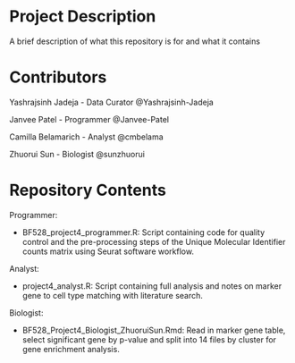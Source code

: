 # Project Description

A brief description of what this repository is for and what it contains

# Contributors

Yashrajsinh Jadeja - Data Curator @Yashrajsinh-Jadeja

Janvee Patel - Programmer @Janvee-Patel

Camilla Belamarich - Analyst @cmbelama

Zhuorui Sun - Biologist @sunzhuorui

# Repository Contents

Programmer:
  - BF528_project4_programmer.R: Script containing code for quality control and the pre-processing steps of the Unique Molecular Identifier counts matrix using Seurat software workflow.

Analyst: 
  - project4_analyst.R: Script containing full analysis and notes on marker gene to cell type matching with literature search.

Biologist:
  - BF528_Project4_Biologist_ZhuoruiSun.Rmd: Read in marker gene table, select significant gene by p-value and split into 14 files by cluster for gene enrichment analysis.
